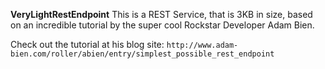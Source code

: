 **VeryLightRestEndpoint**
This is a REST Service, that is 3KB in size, based on an incredible tutorial by the 
super cool Rockstar Developer Adam Bien. 

Check out the tutorial at his blog site: 
`http://www.adam-bien.com/roller/abien/entry/simplest_possible_rest_endpoint`